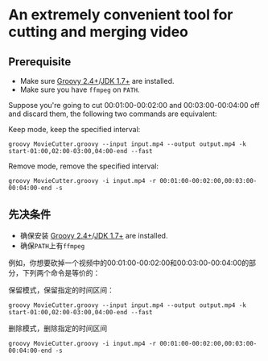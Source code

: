 # An extremely convenient tool for cutting and merging video

## Prerequisite

- Make sure [Groovy 2.4+](http://www.groovy-lang.org/download.html)/[JDK 1.7+](http://www.oracle.com/technetwork/java/javase/downloads/jdk8-downloads-2133151.html) are installed.
- Make sure you have `ffmpeg` on `PATH`.

Suppose you're going to cut 00:01:00-00:02:00 and 00:03:00-00:04:00 off and discard them, the following two commands are equivalent:

Keep mode, keep the specified interval:

```
groovy MovieCutter.groovy --input input.mp4 --output output.mp4 -k start-01:00,02:00-03:00,04:00-end --fast
```

Remove mode, remove the specified interval:

```
groovy MovieCutter.groovy -i input.mp4 -r 00:01:00-00:02:00,00:03:00-00:04:00-end -s
```

## 先决条件

- 确保安装 [Groovy 2.4+](http://www.groovy-lang.org/download.html)/[JDK 1.7+](http://www.oracle.com/technetwork/java/javase/downloads/jdk8-downloads-2133151.html) are installed.
- 确保`PATH`上有`ffmpeg`

例如，你想要砍掉一个视频中的00:01:00-00:02:00和00:03:00-00:04:00的部分，下列两个命令是等价的：

保留模式，保留指定的时间区间：

```
groovy MovieCutter.groovy --input input.mp4 --output output.mp4 -k start-01:00,02:00-03:00,04:00-end --fast
```

删除模式，删除指定的时间区间

```
groovy MovieCutter.groovy -i input.mp4 -r 00:01:00-00:02:00,00:03:00-00:04:00-end -s
```
